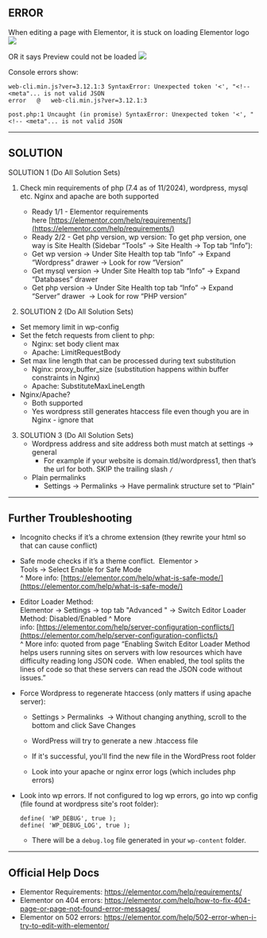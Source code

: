 ## ERROR

When editing a page with Elementor, it is stuck on loading Elementor logo
![](https://i.imgur.com/JZ2wEBl.png)


OR it says Preview could not be loaded
![](https://i.imgur.com/EQkzlQM.png)

Console errors show:
```
web-cli.min.js?ver=3.12.1:3 SyntaxError: Unexpected token '<', "<!-- <meta"... is not valid JSON  
error	@	web-cli.min.js?ver=3.12.1:3  
  
post.php:1 Uncaught (in promise) SyntaxError: Unexpected token '<', "<!-- <meta"... is not valid JSON
```

---

## SOLUTION

SOLUTION 1 (Do All Solution Sets)


1. Check min requirements of php (7.4 as of 11/2024), wordpress, mysql etc. Nginx and apache are both supported
	- Ready 1/1 - Elementor requirements here [https://elementor.com/help/requirements/](https://elementor.com/help/requirements/)
	- Ready 2/2 - Get php version, wp version: To get php version, one way is Site Health (Sidebar “Tools” → Site Health → Top tab “Info”):
	- Get wp version → Under Site Health top tab “Info” → Expand “Wordpress” drawer → Look for row “Version”
	- Get mysql version → Under Site Health top tab “Info” → Expand “Databases” drawer 
	- Get php version → Under Site Health top tab “Info” → Expand “Server” drawer  → Look for row “PHP version”


2. SOLUTION 2 (Do All Solution Sets)  
- Set memory limit in wp-config
- Set the fetch requests from client to php:
	- Nginx: set body client max
	- Apache: LimitRequestBody
- Set max line length that can be processed during text substitution
	- Nginx: proxy_buffer_size (substitution happens within buffer constraints in Nginx)  
	- Apache: SubstituteMaxLineLength  
- Nginx/Apache?
	- Both supported
	- Yes wordpress still generates htaccess file even though you are in Nginx - ignore that

3. SOLUTION 3 (Do All Solution Sets)
	- Wordpress address and site address both must match at settings → general
		- For example if your website is domain.tld/wordpress1, then that’s the url for both. SKIP the trailing slash `/` 
	- Plain permalinks
		- Settings -> Permalinks → Have permalink structure set to “Plain”




---

## Further Troubleshooting 

- Incognito checks if it’s a chrome extension (they rewrite your html so that can cause conflict)


- Safe mode checks if it’s a theme conflict.  Elementor > Tools → Select Enable for Safe Mode  
  ^ More info: [https://elementor.com/help/what-is-safe-mode/](https://elementor.com/help/what-is-safe-mode/)
  
- Editor Loader Method:   
  Elementor -> Settings -> top tab "Advanced " -> Switch Editor Loader Method: Disabled/Enabled
  ^ More info: [https://elementor.com/help/server-configuration-conflicts/](https://elementor.com/help/server-configuration-conflicts/)  
  ^ More info: quoted from page “Enabling Switch Editor Loader Method helps users running sites on servers with low resources which have difficulty reading long JSON code.  When enabled, the tool splits the lines of code so that these servers can read the JSON code without issues.”
  
- Force Wordpress to regenerate htaccess (only matters if using apache server):  
	- Settings > Permalinks  → Without changing anything, scroll to the bottom and click Save Changes 
	- WordPress will try to generate a new .htaccess file 
	- If it's successful, you'll find the new file in the WordPress root folder 

  - Look into your apache or nginx error logs (which includes php errors)

- Look into wp errors. If not configured to log wp errors, go into wp config (file found at wordpress site's root folder):
	```
	define( 'WP_DEBUG', true );  
	define( 'WP_DEBUG_LOG', true );
	```
	- There will be a `debug.log` file generated in your `wp-content` folder.

---

## Official Help Docs

- Elementor Requirements: https://elementor.com/help/requirements/
- Elementor on 404 errors: https://elementor.com/help/how-to-fix-404-page-or-page-not-found-error-messages/
- Elementor on 502 errors: https://elementor.com/help/502-error-when-i-try-to-edit-with-elementor/